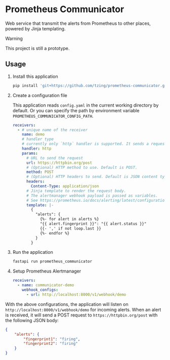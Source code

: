 # Prometheus Communicator

Web service that transmit the alerts from Prometheus to other places, powered by Jinja templating.

> [!WARNING]
> This project is still a prototype.


## Usage

1. Install this application

   ```bash
   pip install 'git+https://github.com/tzing/prometheus-communicator.git#egg=prometheus-communicator'
   ```

2. Create a configuration file

   This application reads `config.yaml` in the current working directory by default. Or you can specify the path by environment variable `PROMETHEUS_COMMUNICATOR_CONFIG_PATH`.

   ```yaml
   receivers:
     - # unique name of the receiver
       name: demo
       # handler type
       # currently only `http` handler is supported. It sends a request to the specified URL with the rendered template.
       handler: http
       params:
         # URL to send the request
         url: https://httpbin.org/post
         # (Optional) HTTP method to use. Default is POST.
         method: POST
         # (Optional) HTTP headers to send. Default is JSON content type.
         headers:
           Content-Type: application/json
         # Jinja template to render the request body.
         # The alertmanager webhook payload is passed as variables.
         # See https://prometheus.io/docs/alerting/latest/configuration/#webhook_config for the payload structure.
         template: |-
           {
             "alerts": {
               {%- for alert in alerts %}
               "{{ alert.fingerprint }}": "{{ alert.status }}"
               {{- ',' if not loop.last }}
               {%- endfor %}
             }
           }
   ```

3. Run the application

   ```bash
   fastapi run prometheus_communicator
   ```

4. Setup Prometheus Alertmanager

   ```yaml
   receivers:
     - name: communicator-demo
       webhook_configs:
         - url: http://localhost:8000/v1/webhook/demo
   ```

With the above configurations, the application will listen on `http://localhost:8000/v1/webhook/demo` for incoming alerts. When an alert is received, it will send a POST request to `https://httpbin.org/post` with the following JSON body:

```json
{
    "alerts": {
        "fingerprint1": "firing",
        "fingerprint2": "firing"
    }
}
```
